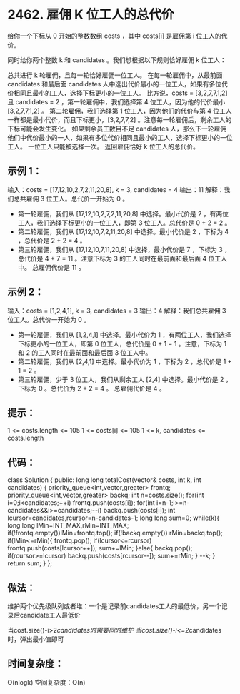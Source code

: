 # 2462. 雇佣 K 位工人的总代价

给你一个下标从 0 开始的整数数组 costs ，其中 costs[i] 是雇佣第 i 位工人的代价。

同时给你两个整数 k 和 candidates 。我们想根据以下规则恰好雇佣 k 位工人：

总共进行 k 轮雇佣，且每一轮恰好雇佣一位工人。
在每一轮雇佣中，从最前面 candidates 和最后面 candidates 人中选出代价最小的一位工人，如果有多位代价相同且最小的工人，选择下标更小的一位工人。
比方说，costs = [3,2,7,7,1,2] 且 candidates = 2 ，第一轮雇佣中，我们选择第 4 位工人，因为他的代价最小 [3,2,7,7,1,2] 。
第二轮雇佣，我们选择第 1 位工人，因为他们的代价与第 4 位工人一样都是最小代价，而且下标更小，[3,2,7,7,2] 。注意每一轮雇佣后，剩余工人的下标可能会发生变化。
如果剩余员工数目不足 candidates 人，那么下一轮雇佣他们中代价最小的一人，如果有多位代价相同且最小的工人，选择下标更小的一位工人。
一位工人只能被选择一次。
返回雇佣恰好 k 位工人的总代价。

 

## 示例 1：

输入：costs = [17,12,10,2,7,2,11,20,8], k = 3, candidates = 4
输出：11
解释：我们总共雇佣 3 位工人。总代价一开始为 0 。
- 第一轮雇佣，我们从 [17,12,10,2,7,2,11,20,8] 中选择。最小代价是 2 ，有两位工人，我们选择下标更小的一位工人，即第 3 位工人。总代价是 0 + 2 = 2 。
- 第二轮雇佣，我们从 [17,12,10,7,2,11,20,8] 中选择。最小代价是 2 ，下标为 4 ，总代价是 2 + 2 = 4 。
- 第三轮雇佣，我们从 [17,12,10,7,11,20,8] 中选择，最小代价是 7 ，下标为 3 ，总代价是 4 + 7 = 11 。注意下标为 3 的工人同时在最前面和最后面 4 位工人中。
总雇佣代价是 11 。
## 示例 2：

输入：costs = [1,2,4,1], k = 3, candidates = 3
输出：4
解释：我们总共雇佣 3 位工人。总代价一开始为 0 。
- 第一轮雇佣，我们从 [1,2,4,1] 中选择。最小代价为 1 ，有两位工人，我们选择下标更小的一位工人，即第 0 位工人，总代价是 0 + 1 = 1 。注意，下标为 1 和 2 的工人同时在最前面和最后面 3 位工人中。
- 第二轮雇佣，我们从 [2,4,1] 中选择。最小代价为 1 ，下标为 2 ，总代价是 1 + 1 = 2 。
- 第三轮雇佣，少于 3 位工人，我们从剩余工人 [2,4] 中选择。最小代价是 2 ，下标为 0 。总代价为 2 + 2 = 4 。
总雇佣代价是 4 。
 

## 提示：

1 <= costs.length <= 105 
1 <= costs[i] <= 105
1 <= k, candidates <= costs.length

## 代码：
class Solution {
public:
    long long totalCost(vector<int>& costs, int k, int candidates) {
        priority_queue<int,vector<int>,greater<int>> frontq;
        priority_queue<int,vector<int>,greater<int>> backq;
        int n=costs.size();
        for(int i=0;i<candidates;++i) frontq.push(costs[i]);
        for(int i=n-1;i>=n-candidates&&i>=candidates;--i) backq.push(costs[i]);
        int lcursor=candidates,rcursor=n-candidates-1;
        long long sum=0;
        while(k){
            long long lMin=INT_MAX,rMin=INT_MAX;
            if(!frontq.empty())lMin=frontq.top();
            if(!backq.empty()) rMin=backq.top();
            if(lMin<=rMin){
                frontq.pop();
                if(lcursor<=rcursor) frontq.push(costs[lcursor++]);
                sum+=lMin;
            }else{
                backq.pop();
                if(rcursor>=lcursor) backq.push(costs[rcursor--]);
                sum+=rMin;
            } 
            --k;
        }
        return sum;
    }
};

## 做法：
维护两个优先级队列或者堆：一个是记录前candidates工人的最低价，另一个记录后candidate工人最低价

当cost.size()-i>2*candidates时需要同时维护
当cost.size()-i<=2*candidates时，弹出最小值即可


## 时间复杂度：
O(nlogk)
空间复杂度：O(n)

